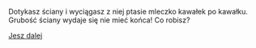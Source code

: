 Dotykasz ściany i wyciągasz z niej ptasie mleczko kawałek po kawałku.
Grubość ściany wydaje się nie mieć końca!
Co robisz?

[Jesz dalej](jedz.md)
